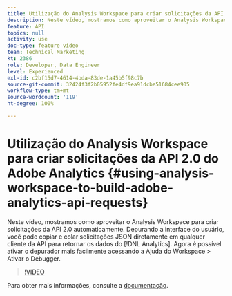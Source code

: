 ```yaml
---
title: Utilização do Analysis Workspace para criar solicitações da API 2.0 do Adobe Analytics
description: Neste vídeo, mostramos como aproveitar o Analysis Workspace para criar solicitações da API 2.0 automaticamente. Depurando a interface do usuário, você pode copiar e colar solicitações JSON diretamente em qualquer cliente da API para retornar os dados do Analytics.
feature: API
topics: null
activity: use
doc-type: feature video
team: Technical Marketing
kt: 2386
role: Developer, Data Engineer
level: Experienced
exl-id: c2bf15d7-4614-4bda-83de-1a45b5f98c7b
source-git-commit: 32424f3f2b05952fe4df9ea91dcbe51684cee905
workflow-type: tm+mt
source-wordcount: '119'
ht-degree: 100%

---
```


# Utilização do Analysis Workspace para criar solicitações da API 2.0 do Adobe Analytics {#using-analysis-workspace-to-build-adobe-analytics-api-requests}

Neste vídeo, mostramos como aproveitar o Analysis Workspace para criar solicitações da API 2.0 automaticamente. Depurando a interface do usuário, você pode copiar e colar solicitações JSON diretamente em qualquer cliente da API para retornar os dados do [!DNL Analytics]. Agora é possível ativar o depurador mais facilmente acessando a Ajuda do Workspace > Ativar o Debugger.

>[!VIDEO](https://video.tv.adobe.com/v/25890/?quality=12)

Para obter mais informações, consulte a [documentação](https://www.adobe.io/apis/experiencecloud/analytics/docs.html#!AdobeDocs/analytics-2.0-apis/master/reporting-tricks.md).

